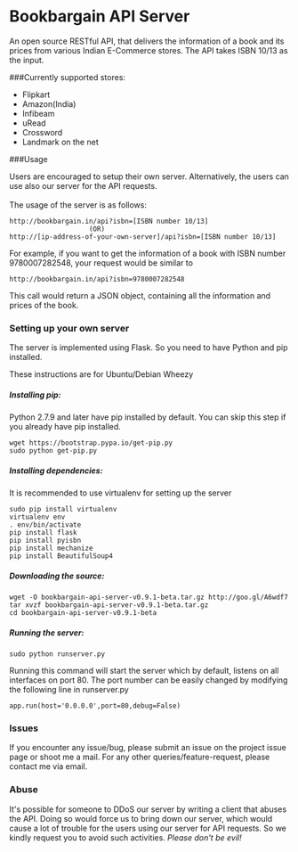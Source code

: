 # Bookbargain API Server
An open source RESTful API, that delivers the information of a book and its prices from various Indian E-Commerce stores. The API takes ISBN 10/13 as the input.

###Currently supported stores:

* Flipkart
* Amazon(India)
* Infibeam
* uRead
* Crossword
* Landmark on the net

###Usage

Users are encouraged to setup their own server. Alternatively, the users can use also our server for the API requests.<br><br>
The usage of the server is as follows:
```
http://bookbargain.in/api?isbn=[ISBN number 10/13]
                    (OR)
http://[ip-address-of-your-own-server]/api?isbn=[ISBN number 10/13]                    
```
For example, if you want to get the information of a book with ISBN number 9780007282548, your request would be similar to
```
http://bookbargain.in/api?isbn=9780007282548
```
This call would return a JSON object, containing all the information and prices of the book.


### Setting up your own server

The server is implemented using Flask. So you need to have Python and pip installed.<br>

These instructions are for Ubuntu/Debian Wheezy


##### Installing pip:

Python 2.7.9 and later have pip installed by default. You can skip this step if you already have pip installed.
```
wget https://bootstrap.pypa.io/get-pip.py
sudo python get-pip.py
```

##### Installing dependencies:

It is recommended to use virtualenv for setting up the server <br>

```
sudo pip install virtualenv
virtualenv env
. env/bin/activate
pip install flask 
pip install pyisbn
pip install mechanize
pip install BeautifulSoup4
```
##### Downloading the source:
``` 
wget -O bookbargain-api-server-v0.9.1-beta.tar.gz http://goo.gl/A6wdf7
tar xvzf bookbargain-api-server-v0.9.1-beta.tar.gz
cd bookbargain-api-server-v0.9.1-beta
```

##### Running the server:

```
sudo python runserver.py
````

Running this command will start the server which by default, listens on all interfaces on port 80. The port number can be easily changed by modifying the following line in runserver.py

```
app.run(host='0.0.0.0',port=80,debug=False)
```


### Issues

If you encounter any issue/bug, please submit an issue on the project issue page or shoot me a mail.
For any other queries/feature-request, please contact me via email.

### Abuse

It's possible for someone to DDoS our server by writing a client that abuses the API. Doing so would force us to bring down our server, which would cause a lot of trouble for the users using our server for API requests. So we kindly request you to avoid such activities. _Please don't be evil!_



